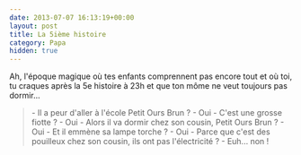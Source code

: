 ```yaml
---
date: 2013-07-07 16:13:19+00:00
layout: post
title: La 5ième histoire
category: Papa
hidden: true
---
```


Ah, l'époque magique où tes enfants comprennent pas encore tout et où toi, tu craques après la 5e histoire à 23h et que ton môme ne veut toujours pas dormir...

> \- Il a peur d'aller à l'école Petit Ours Brun ?
> \- Oui
> \- C'est une grosse fiotte ?
> \- Oui
> \- Alors il va dormir chez son cousin, Petit Ours Brun ?
> \- Oui
> \- Et il emmène sa lampe torche ?
> \- Oui
> \- Parce que c'est des pouilleux chez son cousin, ils ont pas l'électricité ?
> \- Euh... non !

